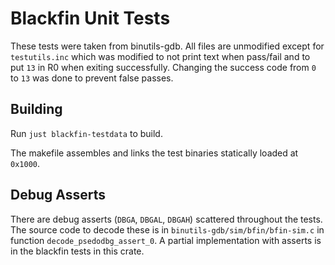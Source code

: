 # Blackfin Unit Tests

These tests were taken from binutils-gdb. All files are unmodified except for `testutils.inc` which
was modified to not print text when pass/fail and to put `13` in R0 when exiting successfully.
Changing the success code from `0` to `13` was done to prevent false passes.

## Building

Run `just blackfin-testdata` to build.

The makefile assembles and links the test binaries statically loaded at `0x1000`.

## Debug Asserts

There are debug asserts (`DBGA`, `DBGAL`, `DBGAH`) scattered throughout the tests. The source code
to decode these is in `binutils-gdb/sim/bfin/bfin-sim.c` in function `decode_psedodbg_assert_0`. A
partial implementation with asserts is in the blackfin tests in this crate.
